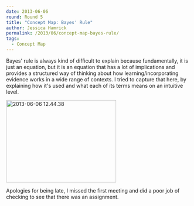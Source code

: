 ```yaml
---
date: 2013-06-06
round: Round 5
title: "Concept Map: Bayes' Rule"
author: Jessica Hamrick
permalink: /2013/06/concept-map-bayes-rule/
tags:
  - Concept Map
---
```

Bayes' rule is always kind of difficult to explain because fundamentally, it is just an equation, but it is an equation that has a lot of implications and provides a structured way of thinking about how learning/incorporating evidence works in a wide range of contexts. I tried to capture that here, by explaining how it's used and what each of its terms means on an intuitive level.

[<img class="alignnone size-medium wp-image-3034" alt="2013-06-06 12.44.38" src="http://files.software-carpentry.org/training-course/2013/06/2013-06-06-12.44.38-300x225.jpg" width="300" height="225" />][1]

Apologies for being late, I missed the first meeting and did a poor job of checking to see that there was an assignment.

&nbsp;

&nbsp;

 [1]: http://files.software-carpentry.org/training-course/2013/06/2013-06-06-12.44.38.jpg
